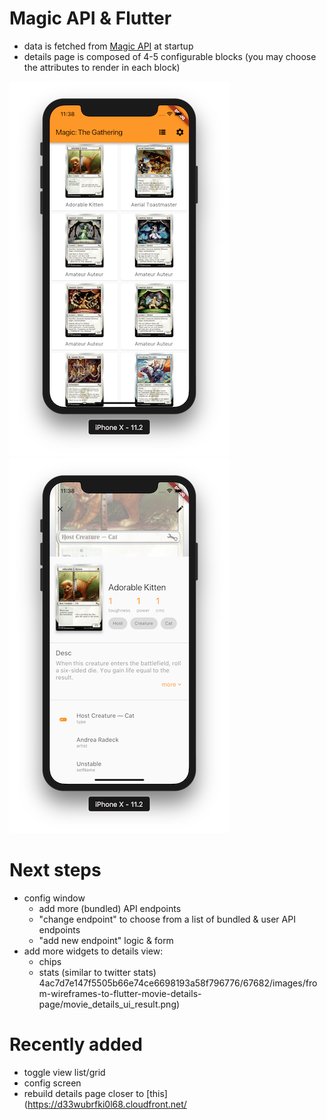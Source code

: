 # Magic API &amp; Flutter


* data is fetched from [Magic API](https://docs.magicthegathering.io/) at startup
* details page is composed of 4-5 configurable blocks (you may choose the attributes to render in each block)


![List](screenshots/list.png)
![Details](screenshots/detail.png)


# Next steps
* config window
	* add more (bundled) API endpoints
	* "change endpoint" to choose from a list of bundled & user API endpoints
	* "add new endpoint" logic & form
* add more widgets to details view:
  	* chips
  	* stats (similar to twitter stats)
4ac7d7e147f5505b66e74ce6698193a58f796776/67682/images/from-wireframes-to-flutter-movie-details-page/movie_details_ui_result.png)

# Recently added
* toggle view list/grid
* config screen
* rebuild details page closer to [this](https://d33wubrfki0l68.cloudfront.net/
